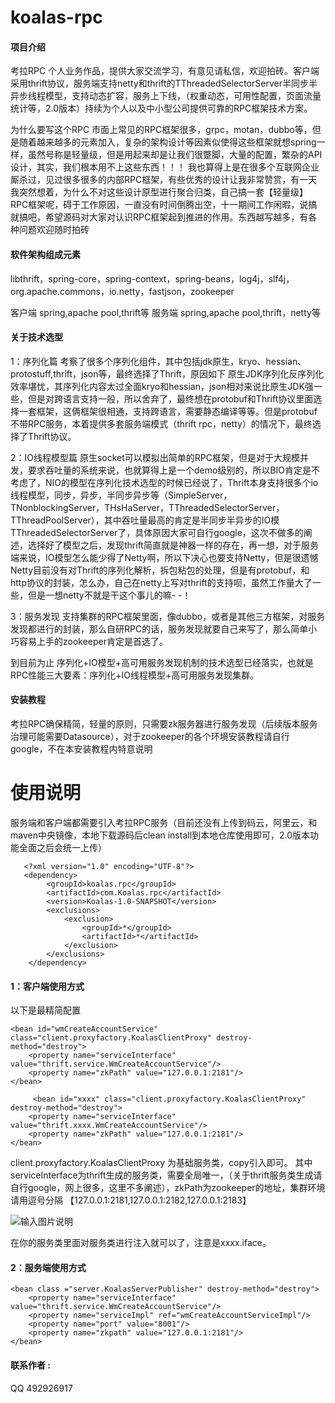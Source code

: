 # koalas-rpc

#### 项目介绍
考拉RPC
    个人业务作品，提供大家交流学习，有意见请私信，欢迎拍砖。客户端采用thrift协议，服务端支持netty和thrift的TThreadedSelectorServer半同步半异步线程模型，支持动态扩容，服务上下线，（权重动态，可用性配置，页面流量统计等，2.0版本）持续为个人以及中小型公司提供可靠的RPC框架技术方案。

为什么要写这个RPC
    市面上常见的RPC框架很多，grpc，motan，dubbo等，但是随着越来越多的元素加入，复杂的架构设计等因素似使得这些框架就想spring一样，虽然号称是轻量级，但是用起来却是让我们很蹩脚，大量的配置，繁杂的API设计，其实，我们根本用不上这些东西！！！
    我也算得上是在很多个互联网企业厮杀过，见过很多很多的内部RPC框架，有些优秀的设计让我非常赞赏，有一天我突然想着，为什么不对这些设计原型进行聚合归类，自己搞一套【轻量级】RPC框架呢，碍于工作原因，一直没有时间倒腾出空，十一期间工作闲暇，说搞就搞吧，希望源码对大家对认识RPC框架起到推进的作用。东西越写越多，有各种问题欢迎随时拍砖

#### 软件架构组成元素
libthrift，spring-core，spring-context，spring-beans，log4j，slf4j，org.apache.commons，io.netty，fastjson，zookeeper

客户端
spring,apache pool,thrift等
服务端
spring,apache pool,thrift，netty等

#### 关于技术选型

1：序列化篇
  考察了很多个序列化组件，其中包括jdk原生，kryo、hessian、protostuff,thrift，json等，最终选择了Thrift，原因如下
  原生JDK序列化反序列化效率堪忧，其序列化内容太过全面kryo和hessian，json相对来说比原生JDK强一些，但是对跨语言支持一般，所以舍弃了，最终想在protobuf和Thrift协议里面选择一套框架，这俩框架很相通，支持跨语言，需要静态编译等等。但是protobuf不带RPC服务，本着提供多套服务端模式（thrift rpc，netty）的情况下，最终选择了Thrift协议。

2：IO线程模型篇
 原生socket可以模拟出简单的RPC框架，但是对于大规模并发，要求吞吐量的系统来说，也就算得上是一个demo级别的，所以BIO肯定是不考虑了，NIO的模型在序列化技术选型的时候已经说了，Thrift本身支持很多个io线程模型，同步，异步，半同步异步等（SimpleServer，TNonblockingServer，THsHaServer，TThreadedSelectorServer，TThreadPoolServer），其中吞吐量最高的肯定是半同步半异步的IO模TThreadedSelectorServer了，具体原因大家可自行google，这次不做多的阐述，选择好了模型之后，发现thrift简直就是神器一样的存在，再一想，对于服务端来说，IO模型怎么能少得了Netty啊，所以下决心也要支持Netty，但是很遗憾Netty目前没有对Thrift的序列化解析，拆包粘包的处理，但是有protobuf，和http协议的封装，怎么办，自己在netty上写对thrift的支持呗，虽然工作量大了一些，但是一想netty不就是干这个事儿的嘛- -！

3：服务发现
 支持集群的RPC框架里面，像dubbo，或者是其他三方框架，对服务发现都进行的封装，那么自研RPC的话，服务发现就要自己来写了，那么简单小巧容易上手的zookeeper肯定是首选了。

到目前为止 序列化+IO模型+高可用服务发现机制的技术选型已经落实，也就是RPC性能三大要素：序列化+IO线程模型+高可用服务发现集群。

#### 安装教程
考拉RPC确保精简，轻量的原则，只需要zk服务器进行服务发现（后续版本服务治理可能需要Datasource），对于zookeeper的各个环境安装教程请自行google，不在本安装教程内特意说明


# 使用说明

服务端和客户端都需要引入考拉RPC服务（目前还没有上传到码云，阿里云，和maven中央镜像，本地下载源码后clean install到本地仓库使用即可，2.0版本功能全面之后会统一上传）

       <?xml version="1.0" encoding="UTF-8"?>
       <dependency>
            <groupId>koalas.rpc</groupId>
            <artifactId>com.Koalas.rpc</artifactId>
            <version>Koalas-1.0-SNAPSHOT</version>
            <exclusions>
                <exclusion>
                    <groupId>*</groupId>
                    <artifactId>*</artifactId>
                </exclusion>
            </exclusions>
        </dependency>

#### 1：客户端使用方式

以下是最精简配置

<?xml version="1.0" encoding="UTF-8"?>
<beans xmlns="http://www.springframework.org/schema/beans"
	   xmlns:xsi="http://www.w3.org/2001/XMLSchema-instance"
	   xsi:schemaLocation="http://www.springframework.org/schema/beans
	http://www.springframework.org/schema/beans/spring-beans-4.2.xsd">

	<bean id="wmCreateAccountService" class="client.proxyfactory.KoalasClientProxy" destroy-method="destroy">
		<property name="serviceInterface" value="thrift.service.WmCreateAccountService"/>
		<property name="zkPath" value="127.0.0.1:2181"/>
	</bean>

         <bean id="xxxx" class="client.proxyfactory.KoalasClientProxy" destroy-method="destroy">
		<property name="serviceInterface" value="thrift.xxxx.WmCreateAccountService"/>
		<property name="zkPath" value="127.0.0.1:2181"/>
	</bean>
</beans>


client.proxyfactory.KoalasClientProxy 为基础服务类，copy引入即可。
其中serviceInterface为thrift生成的服务类，需要全局唯一，（关于thrift服务类生成请自行google，网上很多，这里不多阐述），zkPath为zookeeper的地址，集群环境请用逗号分隔 【127.0.0.1:2181,127.0.0.1:2182,127.0.0.1:2183】


![输入图片说明](https://images.gitee.com/uploads/images/2018/1010/172210_ed5d3a00_536094.png "屏幕截图.png")

在你的服务类里面对服务类进行注入就可以了，注意是xxxx.iface。


#### 2：服务端使用方式

<?xml version="1.0" encoding="UTF-8"?>

	<bean class ="server.KoalasServerPublisher" destroy-method="destroy">
		<property name="serviceInterface" value="thrift.service.WmCreateAccountService"/>
		<property name="serviceImpl" ref="wmCreateAccountServiceImpl"/>
		<property name="port" value="8001"/>
		<property name="zkpath" value="127.0.0.1:2181"/>
	</bean>

</beans>





















#### 联系作者 :
QQ 492926917